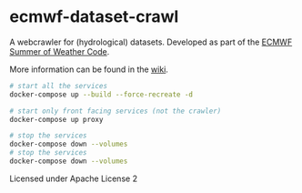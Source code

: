 # ecmwf-dataset-crawl

A webcrawler for (hydrological) datasets.
Developed as part of the [ECMWF Summer of Weather Code](https://esowc.ecmwf.int).

More information can be found in the [wiki](https://github.com/noerw/ecmwf-dataset-crawl/wiki).


```sh
# start all the services
docker-compose up --build --force-recreate -d

# start only front facing services (not the crawler)
docker-compose up proxy

# stop the services
docker-compose down --volumes
# stop the services
docker-compose down --volumes
```

Licensed under Apache License 2
